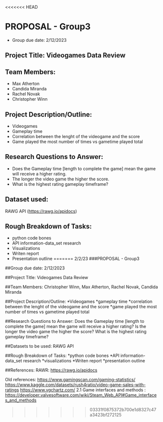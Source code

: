 <<<<<<< HEAD
# PROPOSAL - Group3 
* Group due date: 2/12/2023

## Project Title: Videogames Data Review

## Team Members: 
* Max Atherton
* Candida Miranda
* Rachel Novak
* Christopher Winn

## Project Description/Outline:
* Videogames 
* Gameplay time
* Correlation between the lenght of the videogame and the score
* Game played the most number of times vs gametime played total


## Research Questions to Answer:
* Does the Gameplay time [length to complete the game] mean the game will receive a higher rating.
* The longer the video game the higher the score.
* What is the highest rating gameplay timeframe? 


## Dataset used: 
RAWG API (https://rawg.io/apidocs)

## Rough Breakdown of Tasks: 
* python code bones
* API information-data_set research
* Visualizations
* Writen report
* Presentation outline
=======
2/2/23
###PROPOSAL - Group3 

##Group due date: 2/12/2023

##Project Title: Videogames Data Review

##Team Members: Christopher Winn, Max Atherton, Rachel Novak, Candida Miranda

##Project Description/Outline: 
*Videogames 
*gameplay time
*correlation between the lenght of the videogame and the score
*game played the most number of times vs gametime played total


##Research Questions to Answer:
Does the Gameplay time [length to complete the game] mean the game will receive a higher rating?
Is the longer the video game the higher the score?
What is the highest rating gameplay timeframe? 


##Datasets to be used: RAWG API

##Rough Breakdown of Tasks: 
*python code bones
*API information-data_set research
*visualizations
*Writen report
*presentation outline


##References:
RAWR: https://rawg.io/apidocs


Old references:
https://www.gamingscan.com/gaming-statistics/
https://www.kaggle.com/datasets/rush4ratio/video-game-sales-with-ratings
https://www.vgchartz.com/
 2.1 Game interfaces and methods : https://developer.valvesoftware.com/wiki/Steam_Web_API#Game_interfaces_and_methods
>>>>>>> 03331f0875372b700e1d8327c47a3423bf272125
